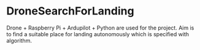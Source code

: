 # DroneSearchForLanding

Drone + Raspberry Pi + Ardupilot + Python are used for the project. Aim is to find a suitable place for landing autonomously which is specified with algorithm. 
